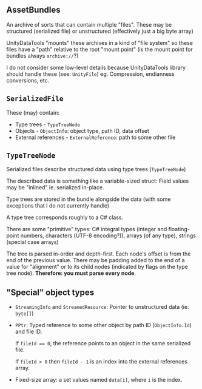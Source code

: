 ﻿## AssetBundles
An archive of sorts that can contain multiple "files". These may be structured (serialized file)
or unstructured (effectively just a big byte array)

UnityDataTools "mounts" these archives in a kind of "file system" so these files have a "path"
relative to the root "mount point" (is the mount point for bundles always `archive://`?)

I do not consider some low-level details because UnityDataTools library should handle these (see: `UnityFile`)
eg. Compression, endianness conversions, etc.

## `SerializedFile`
These (may) contain:
- Type trees - `TypeTreeNode`
- Objects - `ObjectInfo`: object type, path ID, data offset
- External references - `ExternalReference`: path to some other file

## `TypeTreeNode`
Serialized files describe structured data using type trees (`TypeTreeNode`)

The described data is something like a variable-sized struct: Field values may be "inlined" ie. serialized in-place.

Type trees are stored in the bundle alongside the data (with some exceptions that I do not currently handle)

A type tree corresponds roughly to a C# class.

There are some "primitive" types: C# integral types (integer and floating-point numbers, characters (UTF-8 encoding?)),
arrays (of any type), strings (special case arrays)

The tree is parsed in-order and depth-first. Each node's offset is from the end of the previous value.
There may be padding added to the end of a value for "alignment" or to its child nodes (indicated by flags on the type 
tree node). **Therefore: you must parse every node**.

## "Special" object types
- `StreamingInfo` and `StreamedResource`: Pointer to unstructured data (ie. `byte[]`)
- `PPtr`: Typed reference to some other object by path ID (`ObjectInfo.Id`) and file ID.
    
    If `fileId == 0`, the reference points to an object in the same serialized file.
    
    If `fileId > 0` then `fileId - 1` is an index into the external references array.
    
- Fixed-size array: a set values named `data[i]`, where `i` is the index.
